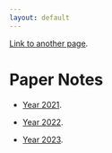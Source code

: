 ```yaml
---
layout: default
---
```



[Link to another page](./another-page.html).



# Paper Notes
- [Year 2021](./paper_notes/Detail_2021.html).

- [Year 2022](./paper_notes/Detail_2022.md).

- [Year 2023](./paper_notes/Detail_2023.html).
